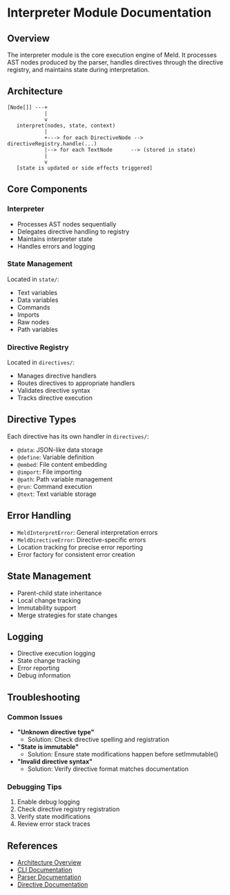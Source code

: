 # Interpreter Module Documentation

## Overview
The interpreter module is the core execution engine of Meld. It processes AST nodes produced by the parser, handles directives through the directive registry, and maintains state during interpretation.

## Architecture

```
[Node[]] ---+
            |
            v
   interpret(nodes, state, context)
            |
            +---> for each DirectiveNode --> directiveRegistry.handle(...)
            |--> for each TextNode      --> (stored in state)
            |
            v
   [state is updated or side effects triggered]
```

## Core Components

### Interpreter
- Processes AST nodes sequentially
- Delegates directive handling to registry
- Maintains interpreter state
- Handles errors and logging

### State Management
Located in `state/`:
- Text variables
- Data variables
- Commands
- Imports
- Raw nodes
- Path variables

### Directive Registry
Located in `directives/`:
- Manages directive handlers
- Routes directives to appropriate handlers
- Validates directive syntax
- Tracks directive execution

## Directive Types
Each directive has its own handler in `directives/`:
- `@data`: JSON-like data storage
- `@define`: Variable definition
- `@embed`: File content embedding
- `@import`: File importing
- `@path`: Path variable management
- `@run`: Command execution
- `@text`: Text variable storage

## Error Handling
- `MeldInterpretError`: General interpretation errors
- `MeldDirectiveError`: Directive-specific errors
- Location tracking for precise error reporting
- Error factory for consistent error creation

## State Management
- Parent-child state inheritance
- Local change tracking
- Immutability support
- Merge strategies for state changes

## Logging
- Directive execution logging
- State change tracking
- Error reporting
- Debug information

## Troubleshooting

### Common Issues
- **"Unknown directive type"**
  - Solution: Check directive spelling and registration
- **"State is immutable"**
  - Solution: Ensure state modifications happen before setImmutable()
- **"Invalid directive syntax"**
  - Solution: Verify directive format matches documentation

### Debugging Tips
1. Enable debug logging
2. Check directive registry registration
3. Verify state modifications
4. Review error stack traces

## References
- [Architecture Overview](../../../docs/ARCHITECTURE.md)
- [CLI Documentation](../../cli/__docs__/README.md)
- [Parser Documentation](../../parser/__docs__/README.md)
- [Directive Documentation](../directives/__docs__/) 